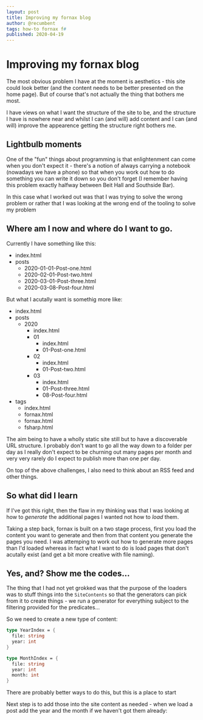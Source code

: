 ```yaml
---
layout: post
title: Improving my fornax blog
author: @recumbent
tags: how-to fornax f#
published: 2020-04-19
---
```

# Improving my fornax blog

The most obvious problem I have at the moment is aesthetics - this site could look better (and the content needs to be better presented on the home page). But of course that's not actually the thing that bothers me most.

I have views on what I want the structure of the site to be, and the structure I have is nowhere near and whilst I can (and will) add content and I can (and will) improve the appearence getting the structure right bothers me.

## Lightbulb moments

One of the "fun" things about programming is that enlightenment can come when you don't expect it - there's a notion of always carrying a notebook (nowadays we have a phone) so that when you work out how to do something you can write it down so you don't forget (I remember having this problem exactly halfway between Beit Hall and Southside Bar).

In this case what I worked out was that I was trying to solve the wrong problem or rather that I was looking at the wrong end of the tooling to solve my problem

## Where am I now and where do I want to go.

Currently I have something like this:

* index.html
* posts
    * 2020-01-01-Post-one.html
    * 2020-02-01-Post-two.html
    * 2020-03-01-Post-three.html
    * 2020-03-08-Post-four.html

But what I acutally want is somethig more like:

* index.html
* posts
  * 2020
    * index.html
    * 01
      * index.html
      * 01-Post-one.html
    * 02
      * index.html
      * 01-Post-two.html
    * 03
      * index.html
      * 01-Post-three.html
      * 08-Post-four.html
* tags
  * index.html
  * fornax.html
  * fornax.html
  * fsharp.html

The aim being to have a wholly static site still but to have a discoverable URL structure. I probably don't want to go all the way down to a folder per day as I really don't expect to be churning out many pages per month and very very rarely do I expect to publish more than one per day.

On top of the above challenges, I also need to think about an RSS feed and other things.

## So what did I learn

If I've got this right, then the flaw in my thinking was that I was looking at how to _generate_ the additional pages I wanted not how to _load_ them.

Taking a step back, fornax is built on a two stage process, first you load the content you want to generate and then from that content you generate the pages you need. I was attemping to work out how to generate more pages than I'd loaded whereas in fact what I want to do is load pages that don't acutally exist (and get a bit more creative with file naming).

## Yes, and? Show me the codes...

The thing that I had not yet grokked was that the purpose of the loaders was to stuff things into the `SiteContents` so that the generators can pick from it to create things - we run a generator for everything subject to the filtering provided for the predicates...

So we need to create a new type of content:

```fsharp
type YearIndex = {
  file: string
  year: int
}

type MonthIndex = {
  file: string
  year: int
  month: int
}
```

There are probably better ways to do this, but this is a place to start

Next step is to add those into the site content as needed - when we load a post add the year and the month if we haven't got them already:

```fsharp
